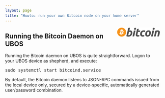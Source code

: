 ```yaml
---
layout: page
title: "Howto: run your own Bitcoin node on your home server"
---
```


<a href="https://bitcoin.org/"><img style="float:right; margin-left: 15px" src="/images/bitcoin.png"/></a>

Running the Bitcoin Daemon on UBOS
----------------------------------

Running the Bitcoin daemon on UBOS is quite straightforward. Logon to your
UBOS device as shepherd, and execute:

<pre>
sudo systemctl start bitcoind.service
</pre>

By default, the Bitcoin daemon listens to JSON-RPC commands issued from the local
device only, secured by a device-specific, automatically generated user/password
combination.

